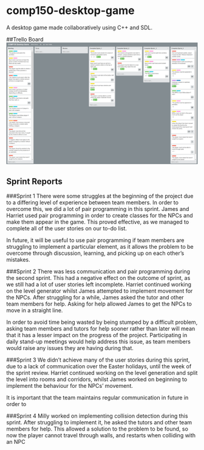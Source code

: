# comp150-desktop-game
A desktop game made collaboratively using C++ and SDL.

##Trello Board
![Trello](https://github.com/NecroReindeer/comp150-desktop-game/blob/master/Trello/Trello%20Sprints.png)

## Sprint Reports

###Sprint 1
There were some struggles at the beginning of the project due to a differing level of experience between team members. In order to overcome this, we did a lot of pair programming in this sprint. 
James and Harriet used pair programming in order to create classes for the NPCs and make them appear in the game. This proved effective, as we managed to complete all of the user stories on our to-do list.

In future, it will be useful to use pair programming if team members are struggling to implement a particular element, as it allows the problem to be overcome through discussion, learning, and picking up on each other’s mistakes.

###Sprint 2
There was less communication and pair programming during the second sprint. This had a negative effect on the outcome of sprint, as we still had a lot of user stories left incomplete.
Harriet continued working on the level generator whilst James attempted to implement movement for the NPCs. 
After struggling for a while, James asked the tutor and other team members for help. Asking for help allowed James to get the NPCs to move in a straight line.

In order to avoid time being wasted by being stumped by a difficult problem, asking team members and tutors for help sooner rather than later will mean that it has a lesser impact on the progress of the project. Participating in daily stand-up meetings would help address this issue, as team members would raise any issues they are having during that.

###Sprint 3
We didn’t achieve many of the user stories during this sprint, due to a lack of communication over the Easter holidays, until the week of the sprint review.
Harriet continued working on the level generation and split the level into rooms and corridors, whilst James worked on beginning to implement the behaviour for the NPCs’ movement.

It is important that the team maintains regular communication in future in order to 


###Sprint 4
Milly worked on implementing collision detection during this sprint. After struggling to implement it, he asked the tutors and other team members for help. This allowed a solution to the problem to be found, so now the player cannot travel through walls, and restarts when colliding with an NPC

